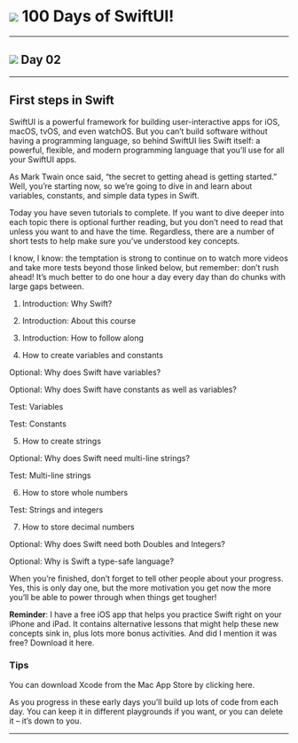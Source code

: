 # <img src="https://img.icons8.com/color/48/null/swift.png"/> 100 Days of SwiftUI!

---
## <img src="https://img.icons8.com/color/38/null/swift.png"/> Day 02

---

## First steps in Swift

SwiftUI is a powerful framework for building user-interactive apps for iOS, macOS, tvOS, and even watchOS. But you can’t build software without having a programming language, so behind SwiftUI lies Swift itself: a powerful, flexible, and modern programming language that you’ll use for all your SwiftUI apps.

As Mark Twain once said, “the secret to getting ahead is getting started.” Well, you’re starting now, so we’re going to dive in and learn about variables, constants, and simple data types in Swift.

Today you have seven tutorials to complete. If you want to dive deeper into each topic there is optional further reading, but you don’t need to read that unless you want to and have the time. Regardless, there are a number of short tests to help make sure you’ve understood key concepts.

I know, I know: the temptation is strong to continue on to watch more videos and take more tests beyond those linked below, but remember: don’t rush ahead! It’s much better to do one hour a day every day than do chunks with large gaps between.

1. Introduction: Why Swift?

2. Introduction: About this course

3. Introduction: How to follow along

4. How to create variables and constants

Optional: Why does Swift have variables?

Optional: Why does Swift have constants as well as variables?

Test: Variables

Test: Constants

5. How to create strings

Optional: Why does Swift need multi-line strings?

Test: Multi-line strings

6. How to store whole numbers

Test: Strings and integers

7. How to store decimal numbers

Optional: Why does Swift need both Doubles and Integers?

Optional: Why is Swift a type-safe language?

When you’re finished, don’t forget to tell other people about your progress. Yes, this is only day one, but the more motivation you get now the more you’ll be able to power through when things get tougher!

**Reminder**: I have a free iOS app that helps you practice Swift right on your iPhone and iPad. It contains alternative lessons that might help these new concepts sink in, plus lots more bonus activities. And did I mention it was free? Download it here.

### Tips

You can download Xcode from the Mac App Store by clicking here.

As you progress in these early days you’ll build up lots of code from each day. You can keep it in different playgrounds if you want, or you can delete it – it’s down to you.

---
